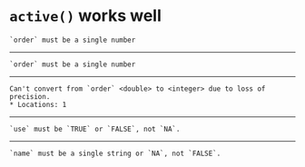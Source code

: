 # `active()` works well

    `order` must be a single number

---

    `order` must be a single number

---

    Can't convert from `order` <double> to <integer> due to loss of precision.
    * Locations: 1

---

    `use` must be `TRUE` or `FALSE`, not `NA`.

---

    `name` must be a single string or `NA`, not `FALSE`.

